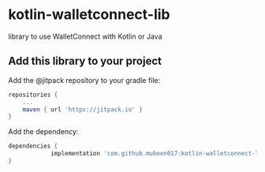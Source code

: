 # kotlin-walletconnect-lib
library to use WalletConnect with Kotlin or Java

## Add this library to your project

Add the @jitpack repository to your gradle file:

```gradle
repositories {
	...
	maven { url 'https://jitpack.io' }
}
```

Add the dependency:

```gradle
dependencies {
	        implementation 'com.github.mubeen017:kotlin-walletconnect-lib:1.0.0'
}
```
